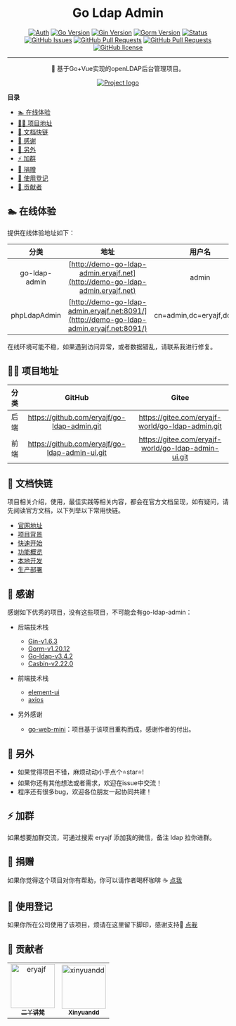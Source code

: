 <h1 align="center">Go Ldap Admin</h1>

<div align="center">

[![Auth](https://img.shields.io/badge/Auth-eryajf-ff69b4)](https://github.com/eryajf)
[![Go Version](https://img.shields.io/github/go-mod/go-version/eryajf-world/go-ldap-admin)](https://github.com/eryajf/go-ldap-admin)
[![Gin Version](https://img.shields.io/badge/Gin-1.6.3-brightgreen)](https://github.com/eryajf/go-ldap-admin)
[![Gorm Version](https://img.shields.io/badge/Gorm-1.20.12-brightgreen)](https://github.com/eryajf/go-ldap-admin)
[![Status](https://img.shields.io/badge/status-active-success.svg)](https://github.com/eryajf/go-ldap-admin)
[![GitHub Issues](https://img.shields.io/github/issues/eryajf/go-ldap-admin.svg)](https://github.com/eryajf/go-ldap-admin/issues)
[![GitHub Pull Requests](https://img.shields.io/github/issues-pr/eryajf/go-ldap-admin)](https://github.com/eryajf/go-ldap-admin/pulls)
[![GitHub Pull Requests](https://img.shields.io/github/stars/eryajf/go-ldap-admin)](https://github.com/eryajf/go-ldap-admin/stargazers)
[![GitHub license](https://img.shields.io/github/license/eryajf/go-ldap-admin)](https://github.com/eryajf/go-ldap-admin/blob/main/LICENSE)

</div>

---

<p align="center"> 🌉 基于Go+Vue实现的openLDAP后台管理项目。
    <br>
</p>

<p align="center">
  <a href="" rel="noopener">
 <img src="https://cdn.staticaly.com/gh/eryajf/tu/main/img/image_20220614_131521.jpg" alt="Project logo"></a>
</p>

<!-- START doctoc generated TOC please keep comment here to allow auto update -->
<!-- DON'T EDIT THIS SECTION, INSTEAD RE-RUN doctoc TO UPDATE -->
**目录**

- [🏊 在线体验](#-%E5%9C%A8%E7%BA%BF%E4%BD%93%E9%AA%8C)
- [👨‍💻 项目地址](#-%E9%A1%B9%E7%9B%AE%E5%9C%B0%E5%9D%80)
- [🔗 文档快链](#-%E6%96%87%E6%A1%A3%E5%BF%AB%E9%93%BE)
- [🥰 感谢](#-%E6%84%9F%E8%B0%A2)
- [🤗 另外](#-%E5%8F%A6%E5%A4%96)
- [⚡ 加群](#-%E5%8A%A0%E7%BE%A4)
- [🤑 捐赠](#-%E6%8D%90%E8%B5%A0)
- [📝 使用登记](#-%E4%BD%BF%E7%94%A8%E7%99%BB%E8%AE%B0)
- [🤝 贡献者](#-%E8%B4%A1%E7%8C%AE%E8%80%85)

<!-- END doctoc generated TOC please keep comment here to allow auto update -->

## 🏊 在线体验

提供在线体验地址如下：

|     分类      |                             地址                             |          用户名           | 密码   |
| :-----------: | :----------------------------------------------------------: | :-----------------------: | ------ |
| go-ldap-admin | [http://demo-go-ldap-admin.eryajf.net](http://demo-go-ldap-admin.eryajf.net) |           admin           | 123456 |
| phpLdapAdmin  | [http://demo-go-ldap-admin.eryajf.net:8091/](http://demo-go-ldap-admin.eryajf.net:8091/) | cn=admin,dc=eryajf,dc=net | 123456 |

在线环境可能不稳，如果遇到访问异常，或者数据错乱，请联系我进行修复。

## 👨‍💻 项目地址

| 分类 |                        GitHub                        |                        Gitee                        |
| :--: | :--------------------------------------------------: | :-------------------------------------------------: |
| 后端 |  https://github.com/eryajf/go-ldap-admin.git   |  https://gitee.com/eryajf-world/go-ldap-admin.git   |
| 前端 | https://github.com/eryajf/go-ldap-admin-ui.git | https://gitee.com/eryajf-world/go-ldap-admin-ui.git |

## 🔗 文档快链

项目相关介绍，使用，最佳实践等相关内容，都会在官方文档呈现，如有疑问，请先阅读官方文档，以下列举以下常用快链。

- [官网地址](http://ldapdoc.eryajf.net)
- [项目背景](http://ldapdoc.eryajf.net/pages/101948/)
- [快速开始](http://ldapdoc.eryajf.net/pages/706e78/)
- [功能概览](http://ldapdoc.eryajf.net/pages/7a40de/)
- [本地开发](http://ldapdoc.eryajf.net/pages/cb7497/)
- [生产部署](http://ldapdoc.eryajf.net/pages/5769c4/)

## 🥰 感谢

感谢如下优秀的项目，没有这些项目，不可能会有go-ldap-admin：

- 后端技术栈
  - [Gin-v1.6.3](https://github.com/gin-gonic/gin)
  - [Gorm-v1.20.12](https://github.com/go-gorm/gorm)
  - [Go-ldap-v3.4.2](https://github.com/go-ldap/ldap)
  - [Casbin-v2.22.0](https://github.com/casbin/casbin)
- 前端技术栈
  - [element-ui](https://github.com/ElemeFE/element)
  - [axios](https://github.com/axios/axios)

- 另外感谢
  - [go-web-mini](https://github.com/gnimli/go-web-mini)：项目基于该项目重构而成，感谢作者的付出。

## 🤗 另外

- 如果觉得项目不错，麻烦动动小手点个⭐️star⭐️!
- 如果你还有其他想法或者需求，欢迎在issue中交流！
- 程序还有很多bug，欢迎各位朋友一起协同共建！


## ⚡ 加群

如果想要加群交流，可通过搜索 eryajf 添加我的微信，备注 ldap 拉你进群。

## 🤑 捐赠

如果你觉得这个项目对你有帮助，你可以请作者喝杯咖啡 ☕️ [点我](http://ldapdoc.eryajf.net/pages/2b6725/)

## 📝 使用登记

如果你所在公司使用了该项目，烦请在这里留下脚印，感谢支持🥳 [点我](https://github.com/eryajf/go-ldap-admin/issues/18)

## 🤝 贡献者

<!-- readme: collaborators,contributors -start -->
<table>
<tr>
    <td align="center">
        <a href="https://github.com/eryajf">
            <img src="https://avatars.githubusercontent.com/u/33259379?v=4" width="100;" alt="eryajf"/>
            <br />
            <sub><b>二丫讲梵</b></sub>
        </a>
    </td>
    <td align="center">
        <a href="https://github.com/xinyuandd">
            <img src="https://avatars.githubusercontent.com/u/3397848?v=4" width="100;" alt="xinyuandd"/>
            <br />
            <sub><b>Xinyuandd</b></sub>
        </a>
    </td></tr>
</table>
<!-- readme: collaborators,contributors -end -->